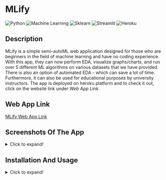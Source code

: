 # MLify
  ![Python](https://img.shields.io/badge/-Python-black?style=flat&logo=python)
  ![Machine Learning](https://img.shields.io/badge/-Machine%20Learning-566be8?style=flat)
  ![Sklearn](https://img.shields.io/badge/-Sklearn-1fb30e?style=flat)
  ![Streamlit](https://img.shields.io/badge/-Streamlit-f0806c?style=flat)
  ![Heroku](https://img.shields.io/badge/-Heroku-6174c2?style=flat&logo=heroku)

## Description
   MLify is a simple semi-autoML web application designed for those who are beginners in the field of machine learning and have no coding experience. With this app, they can 
   now perform EDA, visualize graphs/charts, and run over 5 different ML algorithms on various datasets that we have provided. There is also an option of automated EDA - which can save a lot of time. Furthermore, it can also be used for educational purposes by university instructors. The app is deployed on heroku platform and to check it out, click on the website link under *Web App Link*.
   
## Web App Link
[MLify Web App Link](https://mlify.herokuapp.com/)

## Screenshots Of The App
<details>
  <summary>Click to expand!</summary>
  <br/>
  
![](/res/readme_res/Pic1.png)

![](/res/readme_res/Pic2.png)

![](/res/readme_res/Pic3.png)
</details>

## Installation And Usage
<details>
  <summary>Click to expand!</summary>
  
1. Installation
   - Download/clone this repository. Then open terminal (make sure you are in the project's directory).
   - Create a virtual environment using the command ````py -m venv yourVenvName```` and activate it using ````yourVenvName\Scripts\activate.bat````.
   - Then run the following command ````pip install -r requirements.txt````. With this, all the dependencies will be installed in your virtual environment. 
> **Note:** *If any dependency is missing or an error shows up, install it using ````pip install moduleName````*.

2. Usage
   - Open your project folder and go to the terminal and activate your virtual environment. Then type ````streamlit run src\main.py```` and the app will open in your web 
   browser. Now you can interact with it or play with the code and add your own features and if you wish - you can deploy your own version of MLify on heroku.

>**Note:** When specifying the path to images or any other resource in the source code - please note that the slashes used can be different based on the IDE/TextEditor you are using. Hence, refactor accordingly.
</details>
